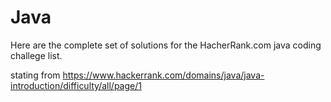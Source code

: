 # Java

Here are the complete set of solutions for the HacherRank.com java coding challege list.

stating from https://www.hackerrank.com/domains/java/java-introduction/difficulty/all/page/1



